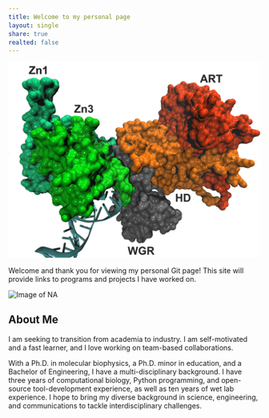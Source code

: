 ```yaml
---
title: Welcome to my personal page
layout: single
share: true
realted: false 
---
```

![Image of NA](./assets/images/logo.png)

Welcome and thank you for viewing my personal Git page! This site will provide links to programs and projects I have worked on.

![Image of NA](./assets/images/Jacob_professional.png)

## About Me

I am seeking to transition from academia to industry. I am self-motivated and a fast learner, and I love working on team-based collaborations.

With a Ph.D. in molecular biophysics, a Ph.D. minor in education, and a Bachelor of Engineering, I have a multi-disciplinary background. I have three years of computational biology, Python programming, and open-source tool-development experience, as well as ten years of wet lab experience. I hope to bring my diverse background in science, engineering, and communications to tackle interdisciplinary challenges. 
